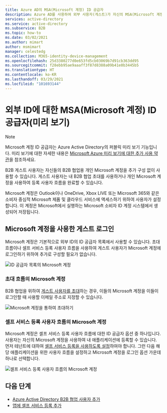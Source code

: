 ```yaml
---
title: Azure AD의 MSA(Microsoft 계정) ID 공급자
description: Azure AD를 사용하여 외부 사용자(게스트)가 자신의 MSA(Microsoft 계정)를 통하여 내 Azure AD 앱에 로그인할 수 있도록 합니다.
services: active-directory
ms.service: active-directory
ms.subservice: B2B
ms.topic: how-to
ms.date: 03/02/2021
ms.author: mimart
author: msmimart
manager: celestedg
ms.collection: M365-identity-device-management
ms.openlocfilehash: 25d3380277d0e653fd5cb03069b7d91cb363dd95
ms.sourcegitcommit: f28ebb95ae9aaaff3f87d8388a09b41e0b3445b5
ms.translationtype: HT
ms.contentlocale: ko-KR
ms.lasthandoff: 03/29/2021
ms.locfileid: "101693144"
---
```

# <a name="microsoft-account-msa-identity-provider-for-external-identities-preview"></a>외부 ID에 대한 MSA(Microsoft 계정) ID 공급자(미리 보기)

> [!NOTE]
> Microsoft 계정 ID 공급자는 Azure Active Directory의 퍼블릭 미리 보기 기능입니다. 미리 보기에 대한 자세한 내용은 [Microsoft Azure 미리 보기에 대한 추가 사용 약관](https://azure.microsoft.com/support/legal/preview-supplemental-terms/)을 참조하세요.

B2B 게스트 사용자는 자신들의 B2B 협업용 개인 Microsoft 계정을 추가 구성 없이 사용할 수 있습니다. 게스트 사용자는 내 B2B 협업 초대를 사용하거나 개인 Microsoft 계정을 사용하여 등록 사용자 흐름을 완료할 수 있습니다.

Microsoft 계정은 Outlook이나 OneDrive, Xbox LIVE 또는 Microsoft 365와 같은 소비자 중심적 Microsoft 제품 및 클라우드 서비스에 액세스하기 위하여 사용자가 설정합니다. 이 계정은 Microsoft에서 실행하는 Microsoft 소비자 ID 계정 시스템에서 생성되어 저장됩니다.

## <a name="guest-sign-in-using-microsoft-accounts"></a>Microsoft 계정을 사용한 게스트 로그인

Microsoft 계정은 기본적으로 외부 ID의 ID 공급자 목록에서 사용할 수 있습니다. 초대 흐름이나 셀프 서비스 등록 사용자 흐름을 사용하여 게스트 사용자가 Microsoft 계정에 로그인하기 위하여 추가로 구성할 필요가 없습니다.

![ID 공급자 목록의 Microsoft 계정](media/microsoft-account/microsoft-account-identity-provider.png)

### <a name="microsoft-account-in-the-invitation-flow"></a>초대 흐름의 Microsoft 계정

B2B 협업을 위하여 [게스트 사용자를 초대](add-users-administrator.md)하는 경우, 이들의 Microsoft 계정을 이들이 로그인할 때 사용할 이메일 주소로 지정할 수 있습니다.

![Microsoft 계정을 통하여 초대하기](media/microsoft-account/microsoft-account-invite.png)

### <a name="microsoft-account-in-self-service-sign-up-user-flows"></a>셀프 서비스 등록 사용자 흐름의 Microsoft 계정

Microsoft 계정은 셀프 서비스 등록 사용자 흐름에 대한 ID 공급자 옵션 중 하나입니다. 사용자는 자신의 Microsoft 계정을 사용하여 내 애플리케이션에 등록할 수 있습니다. 먼저 테넌트에 대하여 [셀프 서비스 등록을 사용하도록 설정](self-service-sign-up-user-flow.md)하여야 합니다. 그런 다음 해당 애플리케이션을 위한 사용자 흐름을 설정하고 Microsoft 계정을 로그인 옵션 가운데 하나로 선택합니다.

![셀프 서비스 등록 사용자 흐름의 Microsoft 계정](media/microsoft-account/microsoft-account-user-flow.png)

## <a name="next-steps"></a>다음 단계

- [Azure Active Directory B2B 협업 사용자 추가](add-users-administrator.md)
- [앱에 셀프 서비스 등록 추가](self-service-sign-up-user-flow.md)
